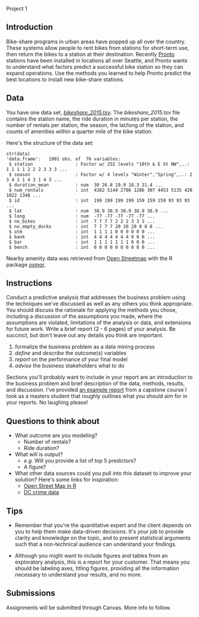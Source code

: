 Project 1

## Introduction

Bike-share programs in urban areas have popped up all over the country. These systems allow people to rent bikes from stations for short-term use, then return the bikes to a station at their destination. Recently [Pronto](https://www.prontocycleshare.com/) stations have been installed in locations all over Seattle, and Pronto wants to understand what factors predict a successful bike station so they can expand operations. Use the methods you learned to help Pronto predict the best locations to install new bike-share stations.

## Data 

You have one data set, [*bikeshare_2015.tsv*](https://raw.githubusercontent.com/erinshellman/BI-TECH-CP303/master/projects/project%201/data/bikeshare_2015.tsv). The *bikeshare_2015.tsv* file contains the station name, the ride duration in minutes per station, the number of rentals per station, the season, the lat/long of the station, and counts of amenities within a quarter mile of the bike station.

Here's the structure of the data set:
```{r}
str(data)
'data.frame':	1001 obs. of  76 variables:
 $ station                : Factor w/ 252 levels "10th & E St NW",..: 1 1 1 1 2 2 2 3 3 3 ...
 $ season                 : Factor w/ 4 levels "Winter","Spring",..: 2 3 4 1 1 4 3 1 4 3 ...
 $ duration_mean          : num  30 26.8 19.9 18.3 21.4 ...
 $ num_rentals            : int  4382 5144 2786 1286 307 4453 5135 420 1022 1348 ...
 $ id                     : int  199 199 199 199 159 159 159 93 93 93 ...
 $ lat                    : num  38.9 38.9 38.9 38.9 38.9 ...
 $ long                   : num  -77 -77 -77 -77 -77 ...
 $ no_bikes               : int  7 7 7 7 2 2 2 3 3 3 ...
 $ no_empty_docks         : int  7 7 7 7 20 20 20 8 8 8 ...
 $ atm                    : int  1 1 1 1 0 0 0 0 0 0 ...
 $ bank                   : int  4 4 4 4 4 4 4 0 0 0 ...
 $ bar                    : int  1 1 1 1 1 1 1 0 0 0 ...
 $ bench                  : int  0 0 0 0 0 0 0 0 0 0 ...
```

Nearby amenity data was retrieved from [Open Streetmap](https://www.openstreetmap.org/#map=5/51.500/-0.100) with the R package [*osmar*](http://osmar.r-forge.r-project.org/).

## Instructions

Conduct a predictive analysis that addresses the business problem using the techniques we've discussed as well as any others you think appropriate. You should discuss the rationale for applying the methods you chose, including a discussion of the assumptions you made, where the assumptions are violated, limitations of the analysis or data, and extensions for future work. Write a brief report (2 - 6 pages) of your analysis. Be succinct, but don't leave out any details you think are important.

1. formalize the business problem as a data mining process
2. *define* and *describe* the outcome(s) variables
3. *report* on the performance of your final model
4. *advise* the business stakeholders what to do

Sections you'll probably want to include in your report are an introduction to the business problem and brief description of the data, methods, results, and discussion. I've provided [an example report](https://github.com/erinshellman/BI-TECH-CP303/blob/master/projects/project%201/example_project.pdf) from a capstone course I took as a masters student that roughly outlines what you should aim for in your reports. No laughing please!

## Questions to think about

* What outcome are you modeling?
  * Number of rentals?
  * Ride duration?
* What will is output?
  * *e.g.* Will you provide a list of top 5 predictors?
  * A figure?
* What other data sources could you pull into this dataset to improve your solution? Here's some links for inspiration:
  * [Open Street Map in R](http://osmar.r-forge.r-project.org/) 
  * [DC crime data](http://data.octo.dc.gov/metadata.aspx?id=3)

## Tips

* Remember that you're the quantitative expert and the client depends on you to help them make data-driven decisions. It's *your* job to provide clarity and knowledge on the topic, and to present statistical arguments such that a non-technical audience can understand your findings. 

* Although you might want to include figures and tables from an exploratory analysis, this is a report for your customer. That means you should be labeling axes, titling figures, providing all the information necessary to understand your results, and no more.

## Submissions

Assignments will be submitted through Canvas. More info to follow.
